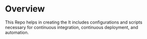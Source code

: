 # Overview
This Repo helps in creating the It includes configurations and scripts necessary for continuous integration, continuous deployment, and automation.

